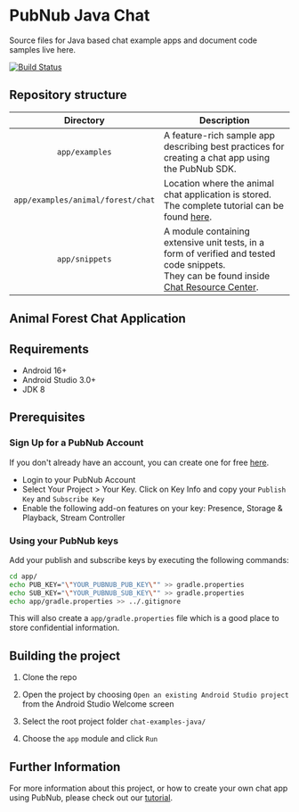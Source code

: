 # PubNub Java Chat

Source files for Java based chat example apps and document code samples live here.

[![Build Status](https://travis-ci.com/pubnub/chat-examples-java.svg?token=33vivoVBsBm3RMEntDqx&branch=master)](https://travis-ci.com/pubnub/chat-examples-java)

## Repository structure

| Directory  | Description |
|:----------:| ----------- |
| `app/examples` | A feature-rich sample app describing best practices for creating a chat app using the PubNub SDK. |
| `app/examples/animal/forest/chat` | Location where the animal chat application is stored. The complete tutorial can be found [here](https://www.pubnub.com/developers/chat-resource-center/docs/getting-started/android/).|
| `app/snippets` | A module containing extensive unit tests, in a form of verified and tested code snippets.<br>They can be found inside [Chat Resource Center](https://www.pubnub.com/developers/chat-resource-center/). |

## Animal Forest Chat Application

## Requirements

* Android 16+
* Android Studio 3.0+
* JDK 8

## Prerequisites

### Sign Up for a PubNub Account

If you don't already have an account, you can create one for free [here](https://dashboard.pubnub.com/).

* Login to your PubNub Account
* Select Your Project > Your Key. Click on Key Info and copy your `Publish Key` and `Subscribe Key`
* Enable the following add-on features on your key: Presence, Storage & Playback, Stream Controller

### Using your PubNub keys

Add your publish and subscribe keys by executing the following commands:

```bash
cd app/
echo PUB_KEY="\"YOUR_PUBNUB_PUB_KEY\"" >> gradle.properties
echo SUB_KEY="\"YOUR_PUBNUB_SUB_KEY\"" >> gradle.properties
echo app/gradle.properties >> ../.gitignore
```

This will also create a `app/gradle.properties` file which is a good place to store confidential information.

## Building the project

1. Clone the repo

1. Open the project by choosing `Open an existing Android Studio project` from the Android Studio Welcome screen

1. Select the root project folder `chat-examples-java/`

1. Choose the `app` module and click `Run`

## Further Information

For more information about this project, or how to create your own chat app using PubNub, please check out our [tutorial](https://www.pubnub.com/developers/chat-resource-center/docs/getting-started/android/).